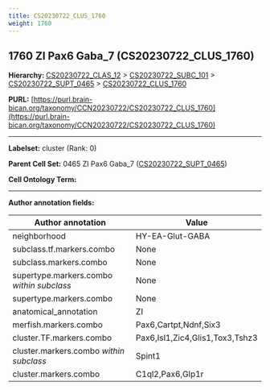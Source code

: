 ```yaml
---
title: CS20230722_CLUS_1760
weight: 1760
---
```

## 1760 ZI Pax6 Gaba_7 (CS20230722_CLUS_1760)
<b>Hierarchy: </b>
[CS20230722_CLAS_12](../CS20230722_CLAS_12) >
[CS20230722_SUBC_101](../CS20230722_SUBC_101) >
[CS20230722_SUPT_0465](../CS20230722_SUPT_0465) >
[CS20230722_CLUS_1760](../CS20230722_CLUS_1760)

**PURL:** [https://purl.brain-bican.org/taxonomy/CCN20230722/CS20230722_CLUS_1760](https://purl.brain-bican.org/taxonomy/CCN20230722/CS20230722_CLUS_1760)

---


**Labelset:** cluster (Rank: 0)

**Parent Cell Set:** 0465 ZI Pax6 Gaba_7 ([CS20230722_SUPT_0465](../CS20230722_SUPT_0465))



**Cell Ontology Term:** 

[MARKER GENES.]: #


---

[TRANSFERRED ANNOTATIONS.]: #


[AUTHOR ANNOTATION FIELDS.]: #


**Author annotation fields:**

| Author annotation | Value |
|-------------------|-------|
|neighborhood|HY-EA-Glut-GABA|
|subclass.tf.markers.combo|None|
|subclass.markers.combo|None|
|supertype.markers.combo _within subclass_|None|
|supertype.markers.combo|None|
|anatomical_annotation|ZI|
|merfish.markers.combo|Pax6,Cartpt,Ndnf,Six3|
|cluster.TF.markers.combo|Pax6,Isl1,Zic4,Glis1,Tox3,Tshz3|
|cluster.markers.combo _within subclass_|Spint1|
|cluster.markers.combo|C1ql2,Pax6,Glp1r|

